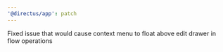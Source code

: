 ```yaml
---
'@directus/app': patch
---
```


Fixed issue that would cause context menu to float above edit drawer in flow operations
